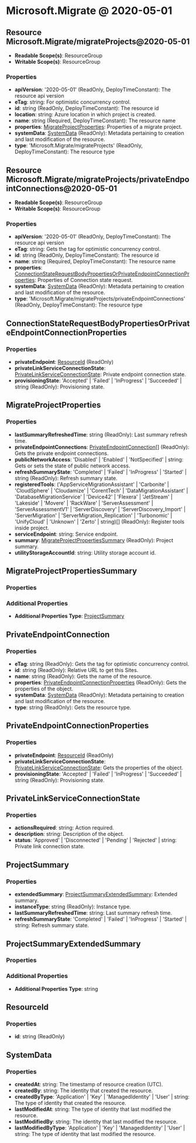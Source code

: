 # Microsoft.Migrate @ 2020-05-01

## Resource Microsoft.Migrate/migrateProjects@2020-05-01
* **Readable Scope(s)**: ResourceGroup
* **Writable Scope(s)**: ResourceGroup
### Properties
* **apiVersion**: '2020-05-01' (ReadOnly, DeployTimeConstant): The resource api version
* **eTag**: string: For optimistic concurrency control.
* **id**: string (ReadOnly, DeployTimeConstant): The resource id
* **location**: string: Azure location in which project is created.
* **name**: string (Required, DeployTimeConstant): The resource name
* **properties**: [MigrateProjectProperties](#migrateprojectproperties): Properties of a migrate project.
* **systemData**: [SystemData](#systemdata) (ReadOnly): Metadata pertaining to creation and last modification of the resource.
* **type**: 'Microsoft.Migrate/migrateProjects' (ReadOnly, DeployTimeConstant): The resource type

## Resource Microsoft.Migrate/migrateProjects/privateEndpointConnections@2020-05-01
* **Readable Scope(s)**: ResourceGroup
* **Writable Scope(s)**: ResourceGroup
### Properties
* **apiVersion**: '2020-05-01' (ReadOnly, DeployTimeConstant): The resource api version
* **eTag**: string: Gets the tag for optimistic concurrency control.
* **id**: string (ReadOnly, DeployTimeConstant): The resource id
* **name**: string (Required, DeployTimeConstant): The resource name
* **properties**: [ConnectionStateRequestBodyPropertiesOrPrivateEndpointConnectionProperties](#connectionstaterequestbodypropertiesorprivateendpointconnectionproperties): Properties of Connection state request.
* **systemData**: [SystemData](#systemdata) (ReadOnly): Metadata pertaining to creation and last modification of the resource.
* **type**: 'Microsoft.Migrate/migrateProjects/privateEndpointConnections' (ReadOnly, DeployTimeConstant): The resource type

## ConnectionStateRequestBodyPropertiesOrPrivateEndpointConnectionProperties
### Properties
* **privateEndpoint**: [ResourceId](#resourceid) (ReadOnly)
* **privateLinkServiceConnectionState**: [PrivateLinkServiceConnectionState](#privatelinkserviceconnectionstate): Private endpoint connection state.
* **provisioningState**: 'Accepted' | 'Failed' | 'InProgress' | 'Succeeded' | string (ReadOnly): Provisioning state.

## MigrateProjectProperties
### Properties
* **lastSummaryRefreshedTime**: string (ReadOnly): Last summary refresh time.
* **privateEndpointConnections**: [PrivateEndpointConnection](#privateendpointconnection)[] (ReadOnly): Gets the private endpoint connections.
* **publicNetworkAccess**: 'Disabled' | 'Enabled' | 'NotSpecified' | string: Gets or sets the state of public network access.
* **refreshSummaryState**: 'Completed' | 'Failed' | 'InProgress' | 'Started' | string (ReadOnly): Refresh summary state.
* **registeredTools**: ('AppServiceMigrationAssistant' | 'Carbonite' | 'CloudSphere' | 'Cloudamize' | 'CorentTech' | 'DataMigrationAssistant' | 'DatabaseMigrationService' | 'Device42' | 'Flexera' | 'JetStream' | 'Lakeside' | 'Movere' | 'RackWare' | 'ServerAssessment' | 'ServerAssessmentV1' | 'ServerDiscovery' | 'ServerDiscovery_Import' | 'ServerMigration' | 'ServerMigration_Replication' | 'Turbonomic' | 'UnifyCloud' | 'Unknown' | 'Zerto' | string)[] (ReadOnly): Register tools inside project.
* **serviceEndpoint**: string: Service endpoint.
* **summary**: [MigrateProjectPropertiesSummary](#migrateprojectpropertiessummary) (ReadOnly): Project summary.
* **utilityStorageAccountId**: string: Utility storage account id.

## MigrateProjectPropertiesSummary
### Properties
### Additional Properties
* **Additional Properties Type**: [ProjectSummary](#projectsummary)

## PrivateEndpointConnection
### Properties
* **eTag**: string (ReadOnly): Gets the tag for optimistic concurrency control.
* **id**: string (ReadOnly): Relative URL to get this Sites.
* **name**: string (ReadOnly): Gets the name of the resource.
* **properties**: [PrivateEndpointConnectionProperties](#privateendpointconnectionproperties) (ReadOnly): Gets the properties of the object.
* **systemData**: [SystemData](#systemdata) (ReadOnly): Metadata pertaining to creation and last modification of the resource.
* **type**: string (ReadOnly): Gets the resource type.

## PrivateEndpointConnectionProperties
### Properties
* **privateEndpoint**: [ResourceId](#resourceid) (ReadOnly)
* **privateLinkServiceConnectionState**: [PrivateLinkServiceConnectionState](#privatelinkserviceconnectionstate): Gets the properties of the object.
* **provisioningState**: 'Accepted' | 'Failed' | 'InProgress' | 'Succeeded' | string (ReadOnly): Provisioning state.

## PrivateLinkServiceConnectionState
### Properties
* **actionsRequired**: string: Action required.
* **description**: string: Description of the object.
* **status**: 'Approved' | 'Disconnected' | 'Pending' | 'Rejected' | string: Private link connection state.

## ProjectSummary
### Properties
* **extendedSummary**: [ProjectSummaryExtendedSummary](#projectsummaryextendedsummary): Extended summary.
* **instanceType**: string (ReadOnly): Instance type.
* **lastSummaryRefreshedTime**: string: Last summary refresh time.
* **refreshSummaryState**: 'Completed' | 'Failed' | 'InProgress' | 'Started' | string: Refresh summary state.

## ProjectSummaryExtendedSummary
### Properties
### Additional Properties
* **Additional Properties Type**: string

## ResourceId
### Properties
* **id**: string (ReadOnly)

## SystemData
### Properties
* **createdAt**: string: The timestamp of resource creation (UTC).
* **createdBy**: string: The identity that created the resource.
* **createdByType**: 'Application' | 'Key' | 'ManagedIdentity' | 'User' | string: The type of identity that created the resource.
* **lastModifiedAt**: string: The type of identity that last modified the resource.
* **lastModifiedBy**: string: The identity that last modified the resource.
* **lastModifiedByType**: 'Application' | 'Key' | 'ManagedIdentity' | 'User' | string: The type of identity that last modified the resource.

